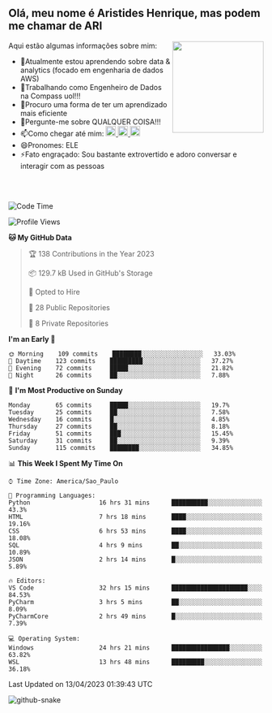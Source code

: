 ## Olá, meu nome é Aristides Henrique, mas podem me chamar de ARI

<div >
Aqui estão algumas informações sobre mim:<img align="right" height="180em" src="https://user-images.githubusercontent.com/97318481/177042589-45d62122-82a9-4a32-b3a7-87b322825b2f.png">
</div>

- 🌱Atualmente estou aprendendo sobre data & analytics (focado em engenharia de dados AWS)
- 👯Trabalhando como Engenheiro de Dados na Compass uol!!!
- 🤔Procuro uma forma de ter um aprendizado mais eficiente
- 💬Pergunte-me sobre QUALQUER COISA!!!
- 📫Como chegar até mim:
  <a href="https://www.instagram.com/aryhenry/" target="_blank">
  <img src="https://img.shields.io/badge/-Instagram-%23E4405F?style=for-the-badge&logo=instagram&logoColor=black" height="20px">
  </a>
  <a href="https://www.linkedin.com/in/aristides-henrique/" target="_blank">
  <img src="https://img.shields.io/badge/-LinkedIn-%230077B5?style=for-the-badge&logo=linkedin&logoColor=black" height="20px">
  </a> 
  <a href="mailto:arihenriqueuna@gmail.com">
  <img src="https://img.shields.io/badge/-Gmail-%23333?style=for-the-badge&logo=gmail&logoColor=white" height="20px">
  </a>
- 😄Pronomes: ELE
- ⚡Fato engraçado: Sou bastante extrovertido e adoro conversar e interagir com as pessoas
<br/>
<br/>


<!--START_SECTION:waka-->
![Code Time](http://img.shields.io/badge/Code%20Time-612%20hrs%2025%20mins-blue)

![Profile Views](http://img.shields.io/badge/Profile%20Views-64-blue)

**🐱 My GitHub Data** 

> 🏆 138 Contributions in the Year 2023
 > 
> 📦 129.7 kB Used in GitHub's Storage 
 > 
> 💼 Opted to Hire
 > 
> 📜 28 Public Repositories 
 > 
> 🔑 8 Private Repositories  
 > 
**I'm an Early 🐤** 

```text
🌞 Morning    109 commits    ████████░░░░░░░░░░░░░░░░░   33.03% 
🌇 Daytime    123 commits    █████████░░░░░░░░░░░░░░░░   37.27% 
🌃 Evening    72 commits     █████░░░░░░░░░░░░░░░░░░░░   21.82% 
🌙 Night      26 commits     ██░░░░░░░░░░░░░░░░░░░░░░░   7.88%

```
📅 **I'm Most Productive on Sunday** 

```text
Monday       65 commits     █████░░░░░░░░░░░░░░░░░░░░   19.7% 
Tuesday      25 commits     ██░░░░░░░░░░░░░░░░░░░░░░░   7.58% 
Wednesday    16 commits     █░░░░░░░░░░░░░░░░░░░░░░░░   4.85% 
Thursday     27 commits     ██░░░░░░░░░░░░░░░░░░░░░░░   8.18% 
Friday       51 commits     ███░░░░░░░░░░░░░░░░░░░░░░   15.45% 
Saturday     31 commits     ██░░░░░░░░░░░░░░░░░░░░░░░   9.39% 
Sunday       115 commits    ████████░░░░░░░░░░░░░░░░░   34.85%

```


📊 **This Week I Spent My Time On** 

```text
⌚︎ Time Zone: America/Sao_Paulo

💬 Programming Languages: 
Python                   16 hrs 31 mins      ██████████░░░░░░░░░░░░░░░   43.3% 
HTML                     7 hrs 18 mins       ████░░░░░░░░░░░░░░░░░░░░░   19.16% 
CSS                      6 hrs 53 mins       ████░░░░░░░░░░░░░░░░░░░░░   18.08% 
SQL                      4 hrs 9 mins        ██░░░░░░░░░░░░░░░░░░░░░░░   10.89% 
JSON                     2 hrs 14 mins       █░░░░░░░░░░░░░░░░░░░░░░░░   5.89%

🔥 Editors: 
VS Code                  32 hrs 15 mins      █████████████████████░░░░   84.53% 
PyCharm                  3 hrs 5 mins        ██░░░░░░░░░░░░░░░░░░░░░░░   8.09% 
PyCharmCore              2 hrs 49 mins       █░░░░░░░░░░░░░░░░░░░░░░░░   7.39%

💻 Operating System: 
Windows                  24 hrs 21 mins      ████████████████░░░░░░░░░   63.82% 
WSL                      13 hrs 48 mins      █████████░░░░░░░░░░░░░░░░   36.18%

```


 Last Updated on 13/04/2023 01:39:43 UTC
<!--END_SECTION:waka-->

<img alt="github-snake" src="https://github.com/AriHenrique/AriHenrique/blob/output/github-contribution-grid-snake-dark.svg" />

